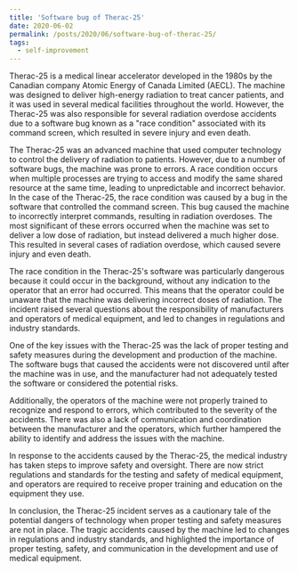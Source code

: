 ```yaml
---
title: 'Software bug of Therac-25'
date: 2020-06-02
permalink: /posts/2020/06/software-bug-of-therac-25/
tags:
  - self-improvement
---
```


Therac-25 is a medical linear accelerator developed in the 1980s by the Canadian company Atomic Energy of Canada Limited (AECL). The machine was designed to deliver high-energy radiation to treat cancer patients, and it was used in several medical facilities throughout the world. However, the Therac-25 was also responsible for several radiation overdose accidents due to a software bug known as a "race condition" associated with its command screen, which resulted in severe injury and even death.

The Therac-25 was an advanced machine that used computer technology to control the delivery of radiation to patients. However, due to a number of software bugs, the machine was prone to errors. A race condition occurs when multiple processes are trying to access and modify the same shared resource at the same time, leading to unpredictable and incorrect behavior. In the case of the Therac-25, the race condition was caused by a bug in the software that controlled the command screen. This bug caused the machine to incorrectly interpret commands, resulting in radiation overdoses. The most significant of these errors occurred when the machine was set to deliver a low dose of radiation, but instead delivered a much higher dose. This resulted in several cases of radiation overdose, which caused severe injury and even death.

The race condition in the Therac-25's software was particularly dangerous because it could occur in the background, without any indication to the operator that an error had occurred. This means that the operator could be unaware that the machine was delivering incorrect doses of radiation. The incident raised several questions about the responsibility of manufacturers and operators of medical equipment, and led to changes in regulations and industry standards.

One of the key issues with the Therac-25 was the lack of proper testing and safety measures during the development and production of the machine. The software bugs that caused the accidents were not discovered until after the machine was in use, and the manufacturer had not adequately tested the software or considered the potential risks. 

Additionally, the operators of the machine were not properly trained to recognize and respond to errors, which contributed to the severity of the accidents. There was also a lack of communication and coordination between the manufacturer and the operators, which further hampered the ability to identify and address the issues with the machine.

In response to the accidents caused by the Therac-25, the medical industry has taken steps to improve safety and oversight. There are now strict regulations and standards for the testing and safety of medical equipment, and operators are required to receive proper training and education on the equipment they use.

In conclusion, the Therac-25 incident serves as a cautionary tale of the potential dangers of technology when proper testing and safety measures are not in place. The tragic accidents caused by the machine led to changes in regulations and industry standards, and highlighted the importance of proper testing, safety, and communication in the development and use of medical equipment.